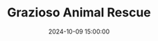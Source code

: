 ---
layout: inner
position: left
title: 'Grazioso Animal Rescue'
date: 2024-10-09 15:00:00
categories: development
tags: Java Database Sorting
featured_image: '/img/projects/grazioso-animal-rescue-1130x864-2x.png'
project_link: 'https://github.com/SubparAtBest0219/ePortfolio/blob/main/Artifact%202/original/Driver.class'
button_icon: 'github'
button_text: 'Visit Original Project'
lead_text: "An animal rescue database application with enhanced sorting algorithms."
---